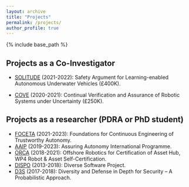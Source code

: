 ```yaml
---
layout: archive
title: "Projects"
permalink: /projects/
author_profile: true
---
```


{% include base_path %}
## Projects as a Co-Investigator

* [SOLITUDE](https://cgi.csc.liv.ac.uk/~acps/projects/projects/SOLITUDE.html) (2021-2022): Safety Argument for Learning-enabled Autonomous Underwater Vehicles (£400K).

* [COVE](https://orcahub.org/engagement/partnership-fund/cove) (2020-2021): Continual Verification and Assurance of Robotic Systems under Uncertainty (£250K).

## Projects as a researcher (PDRA or PhD student)

* [FOCETA](https://cordis.europa.eu/project/id/956123) (2021-2023): Foundations for Continuous Engineering of Trustworthy Autonomy.
* [AAIP](https://www.york.ac.uk/assuring-autonomy/) (2019-2023): Assuring Autonomy International Programme.
* [ORCA](https://orcahub.org/) (2018-2021): Offshore Robotics for Certification of Asset Hub, WP4 Robot & Asset Self-Certification.
* [DISPO](https://researchcentres.city.ac.uk/software-reliability/research/research-projects/dispo) (2013-2018): Diverse Software Project.
* [D3S](https://www.city.ac.uk/news/2015/march/researchers-at-citys-centre-for-software-reliability-are-the-recipients-of-a-563,089?_ga=2.59807981.1333885745.1591914624-1211411249.1591914624) (2017-2018): Diversity and Defense in Depth for Security – A Probabilistic Approach.

